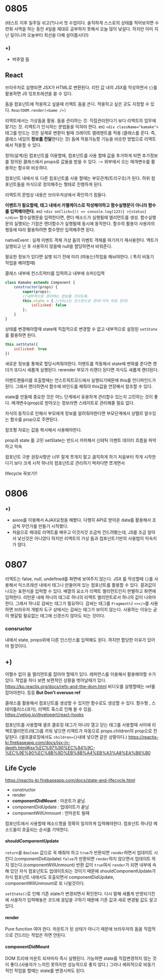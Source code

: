 # 0805
(테스트 이후 일주일 쉬고(?)나서 첫 수업이다. 솔직하게 스스로의 상태를 적어보자면 수련회 사역을 하는 동안 4일을 제대로 공부하지 못해서 오늘 많이 낯설다. 하지만 이미 지난 일이니까 오늘부터 최선을 다해 살아봅시다!)

### +)
- 버추얼 돔

## React
브라우저로 실행되면 JSX가 HTML로 변환된다.
리턴 값 내의 JSX를 작성하면서 `{}`를 활용하면 JS 읷프프레션을 쓸 수 있다.

돔을 컴포넌트에 적용하고 싶을때 리액트 돔을 쓴다. 적용하고 싶은 곳도 지정할 수 있다. 
`ReactDOM.render(<Game />)`

리액트에서는 가상돔을 활용. 돔을 관리하는 것. 직접관리한다기 보다 리액트의 업무에 맡기는 것. 
리액트가 인식하는 문법들을 익혀야 한다. ex) `<div className="kamake">`
태그를 만드는 것은 실제로 변환이 될때 크레이트 엘레멘트를 적용 (클래스를 준다. 즉, 클래스 네임의 **정보를 전달**한다는 것)
돔에 적용가능항 기능을 비슷한 방법으로 리액트에서 적용할 수 있다.

정의(설계)된 컴포넌트를 이용할때, 컴포넌트를 사용 할때 값을 추가하게 되면 추가정보를 정의된 클래스에서 props로 값들을 받을 수 있다.
-> 외부에서 오는 매개변수를 활용하는 함수와 비슷하다.

컴포넌트 내에서 또 다른 컴포넌트를 사용 할때는 부모관계(트리구조)가 된다.
하위 컴포넌트들을 자식으로 정의해주는 형태로 진행하게 된다.

리액트의 문법상 내용은 브라우저상에서 확인하기 힘들다.

**이벤트가 필요할때, 태그 내에서 카멜케이스로 작성해야하고 함수실행문이 아니라 함수를 입력해야한다.**
ex) `<div onClick={() => console.log(123)} >{status}</div>`
함수실행문을 입력한다면, 랜더 메소드가 실행될때 엘리먼트를 생성. 함수실행문의 실행되는 기점은 랜더함수가 실행될때 동시에 동작한다. 함수의 활용이 사용자의 행동에 따라 활용하려면 함수명만 입력해주면 된다.

nativeEvent : 실제 이벤트 객체 
가상 돔의 이벤트 객체를 여기저기 재사용한다. 액트가 실행되고 난 후 사용하지 않을때  null을 할당하면서 비워준다.

필요한 정보가 있다면 실행 되기 전에 미리 (따놓는)작업을 해놔야한다. ( 특히 비동기 작업을 해야할때)


클래스 내부에 컨스트럭터를 입력하고 내부에 슈퍼()입력
```js
class Kamake extends Component {
	constructor(props) {
		super(props);
		//내부적으로 관리하는 정보를 가지도록.
		this.state = { //this는 인스턴스로 관리(각자 따로 관리)
			isClicked: false
		};
	}
}
```
상태를 변경해야할때
state에 직접적으로 변경할 수 없고 내부적으로 설정된 `setState`를 활용하면 된다.
```js
this.setState({
	isClicked: true
})
```
새로운 정보를 통채로 할당시켜줘야한다.
이벤트를 작동해서 state에 변화를 준다면 랜더가 또다시 새롭게 실행된다. rerender
부모가 리랜더 된다면 자식도 새롭게 랜더된다.

이벤트핸들러를 호출할때는 언스트릭트모드에서 실행되기때문에 this를 언디파인드가 된다.
그래서 랜더하면서 함수에 바인드를 해줘야 this값을 연장해서 참조할 수 있다.

state를 만들때 중요한 것은 어느 단계에서 유용하게 관리할수 있는지 고민하는 것이 좋다.
매개변수(prop)로 받아오는 정보라면 스테이트로 관리해줄 필요 없다.

자식의 동작으로 인해서 부모에게 정보를 알려줘야한다면 부모단계에서 상탤르 알수있는 함수를 prop으로 주면된다.

참조형 자료는 값을 복사해서 사용해야한다.

prop과 state 를 고민
setState는 반드시 카피해서
신테틱 이벤트
데이터 흐름을 파악하고 익숙

컴포넌트 구분 권장사항은 너무 잘게 쪼개지 말고 큼직하게 하기
처음부터 작게 시작한다기 보다 크게 시작
하나의 컴포넌트로 관리하기 벅차다면 쪼개면서

lifecycle 꼭보기!!

# 0806
### +)
- axios를 이용해서 AJAX요청을 해봤다. 다행히 API로 받아온 data를 활용해서 조금씩 무언가를 만들기 시작했다.
- 처음으로 제대로 리액트를 배우고 이것저것 조금씩 건드려봤는데, JS를 조금 알아서 낯선것은 아니었다 하지만 리액트의 가상 돔과 컴포넌트기반의 사용법이 익숙치가 않다.

# 0807
리액트는 false, null, undefined를 화면에 보여주지 않는다. 
JSX 를 작성할때 `{}`를 사용해서 익스프레션 내에서 태그나 만들어져 있는 컴포넌트를  활용할 수 있다.
결과값이 나오는 표현식을 입력할 수 있다.
배열의 요소가 리액트 엘리먼트인지 판별하고 화면에 입력한다.
리턴문 내에 하나의 태그로 하나의 리액트 엘리먼트로서 하나의 값이 나와야한다. 그래서 하나로 감싸는 태그가 필요하다.
감싸는 태그를 `Fragment`나 `<></>`를 사용하면 브라우저 개발자 도구 상에서는 감싸는 태그가 보이지 않는다. 사용하는 이유는 굳이 헷갈릴 필요없는 태그에 신경쓰지 않아도 되는 것이다.

### consructor
내에서 state, props외에 다른 인스턴스를 입력해도 된다. 하지만 합당한 이유가 있어야 할것이다.

## +)
어쩔수 없이 돔 엘리먼트를 잡아야 할때가 있다.
레퍼런스를 이용해서 활용해야할 수가 있다. 
작업을 하다 보면 보편적인 상황을 벗어날때가 있다. 
https://ko.reactjs.org/docs/refs-and-the-dom.html
비디오를 실행할때는 ref를 잡아야한다. 등등
**But Don't overuse ref**

클래스를 활용해서 컴포넌트를 생성할 수 있지만 함수로도 생성할 수 있다.
함수형 , 스테이틀리스(과거), 리액트 훅스로 인해 쓸 수 있음.
https://velog.io/@velopert/react-hooks

컴포넌트를 사용할때 셀프 클로징 태그가 아니라 열고 닫는 태그를 사용할때 사이에 리액트엘리먼트(태그)를 끼워 넣으면 리액트가 자동으로 props.children의 prop으로 전달된다. (셀프클로징에서도 `children={}`내에 넣으면 같은 상황이다.)
https://reactjs-kr.firebaseapp.com/docs/jsx-in-depth.html#jsx%EC%97%90%EC%84%9C-%EC%9E%90%EC%8B%9D%EB%8B%A4%EB%A3%A8%EA%B8%B0

## Life Cycle
https://reactjs-kr.firebaseapp.com/docs/state-and-lifecycle.html
- constructor
- render
- **componentDidMount** : 마운트가 끝남
- componentDidUpdate : 업데이트가 끝남
- componentWillUnmount : 언마운트 될때

컴포넌트에서 사용할때 메소드명을 정확히 일치하게 입력해야한다. 컴포넌트 하나당 메소드들이 호출되는 순서를 기억한다. 
#### shouldComponentUpdate
`return`을 `Boolean` 값으로 꼭 해줘야 하고 `true`가 반환되면 `render`하면서 업데이트 시킨다.(componentDidUpdate)  `false`가 반환되면 `render`하지 않으면서 업데이트 하지 않는다.(componentWillUnmount)
반환 값이 `true`여서 `render`가 되면 내부에 속해 있던 자식 컴포넌트도 업데이트되는 것이기 때문에 shouldComponentUpdate가 자식 컴포넌트 내에서도 호출되면서 componentDidUpdate, componentWillUnmount로 또 나뉠것이다.

`setState()`로 인해 기존 state가 변경되면서 확인한다. 다시 말해 새롭게 반영되기전에 사용자가 입력해놓은 코드에 응답을 구하기 때문에 기존 값과 새로 변경될 값도 알고 있다.

#### render
Pure function 여야 한다. 마운트가 된 상태가 아니기 때문에 브라우저의 돔을 직접적으로 건드리는 작업은 하면 안된다.

#### componentDidMount
DOM 트리에 마운트 되자마자 즉시 실행된다. 가능하면 state를 직접변경하지 않는 것이 좋다.(사용자가 느끼진 못하지만 성능적으로 좋지 않다.)
그러나 예외적으로 비동기적인 작업을 할때는 state를 변경시켜도 된다.
